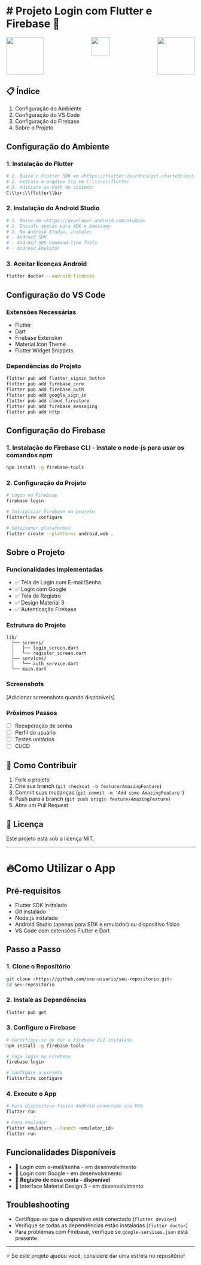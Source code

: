 # # Projeto Login com Flutter e Firebase 🚀

<div style="display: flex; justify-content: space-between; margin-bottom: 30px">
<img src="[https://storage.googleapis.com/cms-storage-bucket/6a07d8a62f4308d2b854.svg](https://storage.googleapis.com/cms-storage-bucket/6a07d8a62f4308d2b854.svg)" width="100">
<img src="[https://firebase.google.com/static/images/brand-guidelines/logo-vertical.png](https://firebase.google.com/static/images/brand-guidelines/logo-vertical.png)" width="50">
<img src="[https://dart.dev/assets/img/shared/dart/logo+text/horizontal/white.svg](https://dart.dev/assets/img/shared/dart/logo+text/horizontal/white.svg)" width="100">
</div>

## 📋 Índice

1. Configuração do Ambiente
2. Configuração do VS Code
3. Configuração do Firebase
4. Sobre o Projeto

## Configuração do Ambiente

### 1. Instalação do Flutter

```bash
# 1. Baixe o Flutter SDK em <https://flutter.dev/docs/get-started/install/windows>
# 2. Extraia o arquivo zip em C:\\src\\flutter
# 3. Adicione ao Path do sistema:
C:\\src\\flutter\\bin

```

### 2. Instalação do Android Studio

```bash
# 1. Baixe em <https://developer.android.com/studio>
# 2. Instale apenas para SDK e Emulador
# 3. No Android Studio, instale:
# - Android SDK
# - Android SDK Command-line Tools
# - Android Emulator

```

### 3. Aceitar licenças Android

```bash
flutter doctor --android-licenses

```

## Configuração do VS Code

### Extensões Necessárias

- Flutter
- Dart
- Firebase Extension
- Material Icon Theme
- Flutter Widget Snippets

### Dependências do Projeto

```bash
flutter pub add flutter_signin_button
flutter pub add firebase_core
flutter pub add firebase_auth
flutter pub add google_sign_in
flutter pub add cloud_firestore
flutter pub add firebase_messaging
flutter pub add http

```

## Configuração do Firebase

### 1. Instalação do Firebase CLI - instale o node-js para usar os comandos npm

```bash
npm install -g firebase-tools

```

### 2. Configuração do Projeto

```bash
# Login no Firebase
firebase login

# Inicializar Firebase no projeto
flutterfire configure

# Selecionar plataformas
flutter create --platforms android,web .

```

## Sobre o Projeto

### Funcionalidades Implementadas

- ✅ Tela de Login com E-mail/Senha
- ✅ Login com Google
- ✅ Tela de Registro
- ✅ Design Material 3
- ✅ Autenticação Firebase

### Estrutura do Projeto

```
lib/
  ├── screens/
  │   ├── login_screen.dart
  │   └── register_screen.dart
  ├── services/
  │   └── auth_service.dart
  └── main.dart

```

### Screenshots

[Adicionar screenshots quando disponíveis]

### Próximos Passos

- [ ]  Recuperação de senha
- [ ]  Perfil do usuário
- [ ]  Testes unitários
- [ ]  CI/CD

## 🤝 Como Contribuir

1. Fork o projeto
2. Crie sua branch (`git checkout -b feature/AmazingFeature`)
3. Commit suas mudanças (`git commit -m 'Add some AmazingFeature'`)
4. Push para a branch (`git push origin feature/AmazingFeature`)
5. Abra um Pull Request

## 📝 Licença

Este projeto está sob a licença MIT.

---

# 🔥Como Utilizar o App

## Pré-requisitos

- Flutter SDK instalado
- Git instalado
- Node.js instalado
- Android Studio (apenas para SDK e emulador) ou dispositivo físico
- VS Code com extensões Flutter e Dart

## Passo a Passo

### 1. Clone o Repositório

```bash
git clone <https://github.com/seu-usuario/seu-repositorio.git>
cd seu-repositorio

```

### 2. Instale as Dependências

```bash
flutter pub get

```

### 3. Configure o Firebase

```bash
# Certifique-se de ter o Firebase CLI instalado
npm install -g firebase-tools

# Faça login no Firebase
firebase login

# Configure o projeto
flutterfire configure

```

### 4. Execute o App

```bash
# Para dispositivo físico Android conectado via USB
flutter run

# Para emulador
flutter emulators --launch <emulator_id>
flutter run

```

## Funcionalidades Disponíveis

- 🔐 Login com e-mail/senha - em desenvolvimento
- 🔑 Login com Google - em desenvolvimento
- 📝 **Registro de nova conta - disponível**
- 🎨 Interface Material Design 3  - em desenvolvimento


## Troubleshooting

- Certifique-se que o dispositivo está conectado (`flutter devices`)
- Verifique se todas as dependências estão instaladas (`flutter doctor`)
- Para problemas com Firebase, verifique se `google-services.json` está presente

---

⭐ Se este projeto ajudou você, considere dar uma estrela no repositório!
